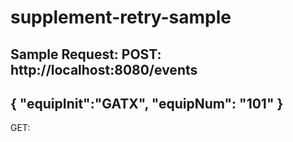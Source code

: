 # supplement-retry-sample


Sample Request:
POST: http://localhost:8080/events
---
{
    "equipInit":"GATX",
    "equipNum": "101"
}
---

GET: 